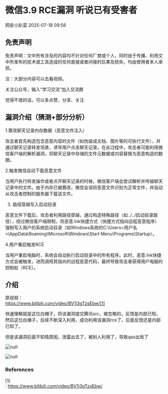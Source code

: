 #  微信3.9 RCE漏洞 听说已有受害者  
 网安小趴菜   2025-07-18 09:56  
  
## 免责声明  
  
免责声明：文中所有涉及的内容均不针对任何厂商或个人，同时由于传播、利用文中所发布的技术或工具造成的任何直接或者间接的后果及损失，均由使用者本人承担。  
  
注：大部分内容可以去看视频。  
  
关注公众号，输入“学习交流”加入交流群  
  
觉得不错的话，可以多点赞、分享、关注  
  
## 漏洞介绍（猜测+部分分析）  
  
1.篡改聊天记录内存数据（恶意文件注入）  
  
攻击者首先构造包含恶意内容的文件（如伪装成文档、图片等的可执行文件），并通过聊天记录转发场景，诱导用户点击聊天记录。在此过程中，攻击者可能利用微信客户端的解析漏洞，将聊天记录中存储的文件元数据或内容替换为恶意构造的数据。  
  
  
2.触发微信自动下载恶意文件  
  
当用户执行转发操作或者点开聊天记录的时候，微信客户端会尝试解析并传输聊天记录中的文件。由于内存已被篡改，微信会误将恶意文件识别为正常文件，并自动从攻击者控制的服务器下载该文件。  
  
  
3. 路径穿越写入启动目录  
  
恶意文件下载后，攻击者利用路径穿越，通过构造特殊路径（如../../启动目录路径），绕过微信客户端限制，将恶意.lnk快捷方式（快捷方式指向远程恶意程序）强制写入用户的系统启动目录（如Windows系统的C:\Users<用户名>\AppData\Roaming\Microsoft\Windows\Start Menu\Programs\Startup）。  
  
  
4.用户重启触发RCE  
  
当用户重启电脑时，系统会自动执行启动目录中的所有程序。此时，恶意.lnk快捷方式会被触发，进而调用其指向的远程恶意代码，最终导致攻击者获得用户电脑的控制权（RCE）。  
  
## 介绍  
  
原视频：  
https://www.bilibili.com/video/BV1j3gTzsEbw/[1]  
  
快速理解就是这位白帽子，将该漏洞提交腾讯src，被忽略的，反馈是内部已知，然后这位白帽子，后续不断深入利用，成功利用该漏洞rce了，后面反馈还是内部已知了。  
  
但是该漏洞后面不知情原因，泄露出去了，被别人利用了，导致qax出局了  
  
![](https://mmbiz.qpic.cn/sz_mmbiz_png/bfMXBp6Qpdwlhb9TdGqV14QMeOc4hGofkWltfBicoJyAsrsoS9GXciat1S9nlicP0DcbrU4MCLNdLjqQiaXo6b3mqw/640?wx_fmt=png&from=appmsg "null")  
  
![](https://mmbiz.qpic.cn/sz_mmbiz_png/bfMXBp6Qpdwlhb9TdGqV14QMeOc4hGof8I7b09EShoadL3vl4gDSUhjFPaRR6czGicKsoaUicdRmjD3zSibk61ibTQ/640?wx_fmt=png&from=appmsg "null")  
### References  
  
[1]  
: https://www.bilibili.com/video/BV1j3gTzsEbw/  
  
